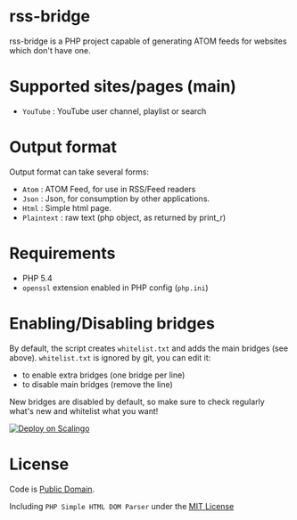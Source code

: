 rss-bridge
===

rss-bridge is a PHP project capable of generating ATOM feeds for websites which don't have one.

Supported sites/pages (main)
===

 * `YouTube` : YouTube user channel, playlist or search

Output format
===
Output format can take several forms:

 * `Atom` : ATOM Feed, for use in RSS/Feed readers
 * `Json` : Json, for consumption by other applications.
 * `Html` : Simple html page.
 * `Plaintext` : raw text (php object, as returned by print_r)
   

Requirements
===

 * PHP 5.4
 * `openssl` extension enabled in PHP config (`php.ini`)

Enabling/Disabling bridges
===

By default, the script creates `whitelist.txt` and adds the main bridges (see above). `whitelist.txt` is ignored by git, you can edit it:
 * to enable extra bridges (one bridge per line)
 * to disable main bridges (remove the line)

New bridges are disabled by default, so make sure to check regularly what's new and whitelist what you want!

[![Deploy on Scalingo](https://cdn.scalingo.com/deploy/button.svg)](https://my.scalingo.com/deploy?source=https://github.com/idir0609/rssyoutube)

License
===
Code is [Public Domain](UNLICENSE).

Including `PHP Simple HTML DOM Parser` under the [MIT License](http://opensource.org/licenses/MIT)

